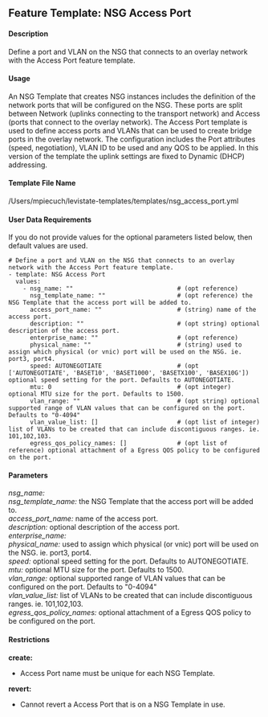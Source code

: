 ## Feature Template: NSG Access Port
#### Description
Define a port and VLAN on the NSG that connects to an overlay network with the Access Port feature template.

#### Usage
An NSG Template that creates NSG instances includes the definition of the network ports that will be configured on the NSG. These ports are split between Network (uplinks connecting to the transport network) and Access (ports that connect to the overlay network). The Access Port template is used to define access ports and VLANs that can be used to create bridge ports in the overlay network. The configuration includes the Port attributes (speed, negotiation), VLAN ID to be used and any QOS to be applied. In this version of the template the uplink settings are fixed to Dynamic (DHCP) addressing.

#### Template File Name
/Users/mpiecuch/levistate-templates/templates/nsg_access_port.yml

#### User Data Requirements
If you do not provide values for the optional parameters listed below, then default values are used.

```
# Define a port and VLAN on the NSG that connects to an overlay network with the Access Port feature template.
- template: NSG Access Port
  values:
    - nsg_name: ""                             # (opt reference)
      nsg_template_name: ""                    # (opt reference) the NSG Template that the access port will be added to.
      access_port_name: ""                     # (string) name of the access port.
      description: ""                          # (opt string) optional description of the access port.
      enterprise_name: ""                      # (opt reference)
      physical_name: ""                        # (string) used to assign which physical (or vnic) port will be used on the NSG. ie. port3, port4.
      speed: AUTONEGOTIATE                     # (opt ['AUTONEGOTIATE', 'BASET10', 'BASET1000', 'BASETX100', 'BASEX10G']) optional speed setting for the port. Defaults to AUTONEGOTIATE.
      mtu: 0                                   # (opt integer) optional MTU size for the port. Defaults to 1500.
      vlan_range: ""                           # (opt string) optional supported range of VLAN values that can be configured on the port. Defaults to "0-4094"
      vlan_value_list: []                      # (opt list of integer) list of VLANs to be created that can include discontiguous ranges. ie. 101,102,103.
      egress_qos_policy_names: []              # (opt list of reference) optional attachment of a Egress QOS policy to be configured on the port.

```

#### Parameters
*nsg_name:* <br>
*nsg_template_name:* the NSG Template that the access port will be added to.<br>
*access_port_name:* name of the access port.<br>
*description:* optional description of the access port.<br>
*enterprise_name:* <br>
*physical_name:* used to assign which physical (or vnic) port will be used on the NSG. ie. port3, port4.<br>
*speed:* optional speed setting for the port. Defaults to AUTONEGOTIATE.<br>
*mtu:* optional MTU size for the port. Defaults to 1500.<br>
*vlan_range:* optional supported range of VLAN values that can be configured on the port. Defaults to "0-4094"<br>
*vlan_value_list:* list of VLANs to be created that can include discontiguous ranges. ie. 101,102,103.<br>
*egress_qos_policy_names:* optional attachment of a Egress QOS policy to be configured on the port.<br>


#### Restrictions
**create:**
* Access Port name must be unique for each NSG Template.

**revert:**
* Cannot revert a Access Port that is on a NSG Template in use.

